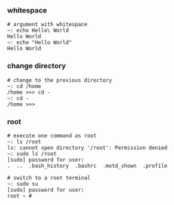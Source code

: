 ### whitespace
```shell
# argument with whitespace
~: echo Hello\ World
Hello World
~: echo "Hello World"
Hello World
```

### change directory
```shell
# change to the previous directory
~: cd /home
/home >>> cd -
~: cd -
/home >>>
```

### root
```shell
# execute one command as root
~: ls /root
ls: cannot open directory '/root': Permission denied
~: sudo ls /root
[sudo] password for user:
.  ..  .bash_history  .bashrc  .motd_shown  .profile

# switch to a root terminal
~: sudo su
[sudo] password for user:
root ~ #
```
